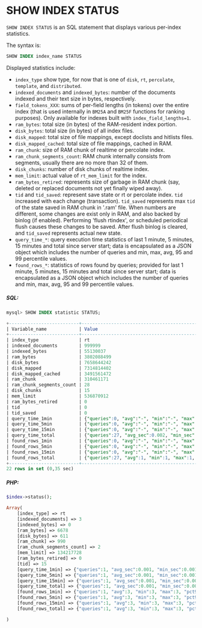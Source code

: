 # SHOW INDEX STATUS 

<!-- example SHOW INDEX STATUS -->

`SHOW INDEX STATUS` is an SQL statement that displays various per-index statistics.

The syntax is:

```sql
SHOW INDEX index_name STATUS
```

Displayed statistics include:

* `index_type` show type, for now that is one of `disk`, `rt`, `percolate`, `template`, and `distributed`.
* `indexed_documents` and `indexed_bytes`: number of the documents indexed and their text size in bytes, respectively.
* `field_tokens_XXX`: sums of per-field lengths (in tokens) over the entire index (that is used internally in `BM25A` and `BM25F` functions for ranking purposes). Only available for indexes built with `index_field_lengths=1`.
* `ram_bytes`: total size (in bytes) of the RAM-resident index portion.
* `disk_bytes`: total size (in bytes) of all index files.
* `disk_mapped`: total size of file mappings, except doclists and hitlists files.
* `disk_mapped_cached`: total size of file mappings, cached in RAM.
* `ram_chunk`: size of RAM chunk of realtime or percolate index.
* `ram_chunk_segments_count`: RAM chunk internally consists from segments, usually there are no more than 32 of them.
* `disk_chunks`: number of disk chunks of realtime index.
* `mem_limit`: actual value of `rt_mem_limit` for the index.
* `ram_bytes_retired`: represents size of garbage in RAM chunk (say, deleted or replaced documents not yet finally wiped away).
* `tid` and `tid_saved`: represent save state or rt or percolate index. `tid` increased with each change (transaction). `tid_saved` represents max `tid` of the state saved in RAM chunk in '<index>.ram' file. When numbers are different, some changes are exist only in RAM, and also backed by binlog (if enabled). Performing 'flush rtindex', or scheduled periodical flush causes these changes to be saved. After flush binlog is cleared, and `tid_saved` represents actual new state.
* `query_time_*`: query execution time statistics of last 1 minute, 5 minutes, 15 minutes and total since server start; data is encapsulated as a JSON object which includes the number of queries and min, max, avg, 95 and 99 percentile values.
* `found_rows_*`: statistics of rows found by queries; provided for last 1 minute, 5 minutes, 15 minutes and total since server start; data is encapsulated as a JSON object which includes the number of queries and min, max, avg, 95 and 99 percentile values.

<!-- intro -->
##### SQL:
<!-- request SQL -->

```sql
mysql> SHOW INDEX statistic STATUS;
```

<!-- response SQL -->

```sql
+--------------------------+---------------------------------------------------------------------------------------------------------+
| Variable_name            | Value                                                                                                   |
+--------------------------+---------------------------------------------------------------------------------------------------------+
| index_type               | rt                                                                                                      |
| indexed_documents        | 999999                                                                                                  |
| indexed_bytes            | 55130037                                                                                                |
| ram_bytes                | 3802088499                                                                                              |
| disk_bytes               | 7658644242                                                                                              |
| disk_mapped              | 7314814402                                                                                              |
| disk_mapped_cached       | 3491561472                                                                                              |
| ram_chunk                | 310461171                                                                                               |
| ram_chunk_segments_count | 28                                                                                                      |
| disk_chunks              | 15                                                                                                      |
| mem_limit                | 536870912                                                                                               |
| ram_bytes_retired        | 0                                                                                                       |
| tid                      | 0                                                                                                       |
| tid_saved                | 0                                                                                                       |
| query_time_1min          | {"queries":0, "avg":"-", "min":"-", "max":"-", "pct95":"-", "pct99":"-"}                                |
| query_time_5min          | {"queries":0, "avg":"-", "min":"-", "max":"-", "pct95":"-", "pct99":"-"}                                |
| query_time_15min         | {"queries":0, "avg":"-", "min":"-", "max":"-", "pct95":"-", "pct99":"-"}                                |
| query_time_total         | {"queries":27, "avg_sec":0.002, "min_sec":0.001, "max_sec":0.013, "pct95_sec":0.003, "pct99_sec":0.013} |
| found_rows_1min          | {"queries":0, "avg":"-", "min":"-", "max":"-", "pct95":"-", "pct99":"-"}                                |
| found_rows_5min          | {"queries":0, "avg":"-", "min":"-", "max":"-", "pct95":"-", "pct99":"-"}                                |
| found_rows_15min         | {"queries":0, "avg":"-", "min":"-", "max":"-", "pct95":"-", "pct99":"-"}                                |
| found_rows_total         | {"queries":27, "avg":1, "min":1, "max":1, "pct95":1, "pct99":1}                                         |
+--------------------------+---------------------------------------------------------------------------------------------------------+
22 rows in set (0,35 sec)
```

<!-- intro -->
##### PHP:
<!-- request PHP -->

``` php
$index->status();
```

<!-- response PHP -->

```php
Array(
    [index_type] => rt
    [indexed_documents] => 3
    [indexed_bytes] => 0
    [ram_bytes] => 6678
    [disk_bytes] => 611
    [ram_chunk] => 990
    [ram_chunk_segments_count] => 2
    [mem_limit] => 134217728
    [ram_bytes_retired] => 0
    [tid] => 15
    [query_time_1min] => {"queries":1, "avg_sec":0.001, "min_sec":0.001, "max_sec":0.001, "pct95_sec":0.001, "pct99_sec":0.001}
    [query_time_5min] => {"queries":1, "avg_sec":0.001, "min_sec":0.001, "max_sec":0.001, "pct95_sec":0.001, "pct99_sec":0.001}
    [query_time_15min] => {"queries":1, "avg_sec":0.001, "min_sec":0.001, "max_sec":0.001, "pct95_sec":0.001, "pct99_sec":0.001}
    [query_time_total] => {"queries":1, "avg_sec":0.001, "min_sec":0.001, "max_sec":0.001, "pct95_sec":0.001, "pct99_sec":0.001}
    [found_rows_1min] => {"queries":1, "avg":3, "min":3, "max":3, "pct95":3, "pct99":3}
    [found_rows_5min] => {"queries":1, "avg":3, "min":3, "max":3, "pct95":3, "pct99":3} 
    [found_rows_15min] => {"queries":1, "avg":3, "min":3, "max":3, "pct95":3, "pct99":3}
    [found_rows_total] => {"queries":1, "avg":3, "min":3, "max":3, "pct95":3, "pct99":3}

)
```
<!-- end -->